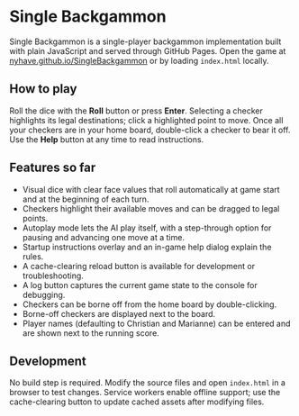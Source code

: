# Single Backgammon

Single Backgammon is a single-player backgammon implementation built with plain JavaScript and served through GitHub Pages. Open the game at [nyhave.github.io/SingleBackgammon](https://nyhave.github.io/SingleBackgammon/) or by loading `index.html` locally.

## How to play

Roll the dice with the **Roll** button or press **Enter**. Selecting a checker highlights its legal destinations; click a highlighted point to move. Once all your checkers are in your home board, double-click a checker to bear it off. Use the **Help** button at any time to read instructions.

## Features so far

- Visual dice with clear face values that roll automatically at game start and at the beginning of each turn.
- Checkers highlight their available moves and can be dragged to legal points.
- Autoplay mode lets the AI play itself, with a step-through option for pausing and advancing one move at a time.
- Startup instructions overlay and an in-game help dialog explain the rules.
- A cache-clearing reload button is available for development or troubleshooting.
- A log button captures the current game state to the console for debugging.
- Checkers can be borne off from the home board by double-clicking.
- Borne-off checkers are displayed next to the board.
- Player names (defaulting to Christian and Marianne) can be entered and are shown next to the running score.

## Development

No build step is required. Modify the source files and open `index.html` in a browser to test changes. Service workers enable offline support; use the cache-clearing button to update cached assets after modifying files.
